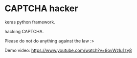 # CAPTCHA hacker

keras python framework.

hacking CAPTCHA.

Please do not do anything against the law :>

Demo video: https://www.youtube.com/watch?v=9ovWzIu1zy8

